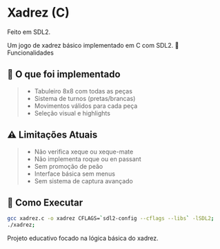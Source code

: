 # Xadrez (C)

Feito em SDL2.

Um jogo de xadrez básico implementado em C com SDL2.
🎯 Funcionalidades

## 🌚 O que foi implementado
> - Tabuleiro 8x8 com todas as peças
> - Sistema de turnos (pretas/brancas)
> - Movimentos válidos para cada peça
> - Seleção visual e highlights

## ⚠️ Limitações Atuais
> - Não verifica xeque ou xeque-mate
> - Não implementa roque ou en passant
> - Sem promoção de peão
> - Interface básica sem menus
> - Sem sistema de captura avançado

## 🚀 Como Executar
```bash
gcc xadrez.c -o xadrez CFLAGS=`sdl2-config --cflags --libs` -lSDL2;
./xadrez;
```

Projeto educativo focado na lógica básica do xadrez.